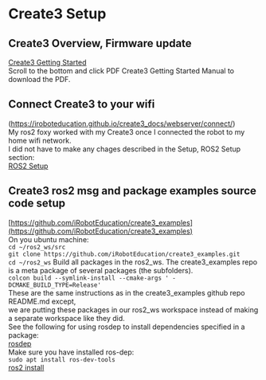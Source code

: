 # Create3 Setup  

## Create3 Overview, Firmware update 

[Create3 Getting Started](https://edu.irobot.com/learning-library/create-3-getting-started)  
Scroll to the bottom and click PDF Create3 Getting Started Manual to download the PDF.  

## Connect Create3 to your wifi

(https://iroboteducation.github.io/create3_docs/webserver/connect/)  
My ros2 foxy worked with my Create3 once I connected the robot to my home wifi network.  
I did not have to make any chages described in the Setup, ROS2 Setup section:  
  [ROS2 Setup](https://iroboteducation.github.io/create3_docs/setup/ubuntu2204/)  

## Create3 ros2 msg and package examples source code setup

[https://github.com/iRobotEducation/create3_examples](https://github.com/iRobotEducation/create3_examples)  
On you ubuntu machine:  
`cd ~/ros2_ws/src`  
`git clone https://github.com/iRobotEducation/create3_examples.git`  
`cd ~/ros2_ws`
Build all packages in the ros2_ws. The create3_examples repo is a meta package of several packages (the subfolders).  
`colcon build --symlink-install --cmake-args ' -DCMAKE_BUILD_TYPE=Release'`  
These are the same instructions as in the create3_examples github repo README.md except,  
we are putting these packages in our ros2_ws workspace instead of making a separate workspace like they did.  
See the following for using rosdep to install dependencies specified in a package:  
[rosdep](https://docs.ros.org/en/foxy/Tutorials/Intermediate/Rosdep.html#how-do-i-use-the-rosdep-tool)  
Make sure you have installed ros-dep:  
`sudo apt install ros-dev-tools`  
[ros2 install](https://docs.ros.org/en/humble/Installation/Ubuntu-Install-Debians.html)  
